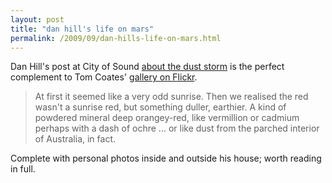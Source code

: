 ```yaml
---
layout: post
title: "dan hill's life on mars"
permalink: /2009/09/dan-hills-life-on-mars.html
---
```


Dan Hill's post at City of Sound [about the dust storm](http://www.cityofsound.com/blog/2009/09/life-on-mars-duststorm.html) is the perfect complement to Tom Coates' [gallery on Flickr](http://www.flickr.com/photos/plasticbag/galleries/72157622310168099/).

> At first it seemed like a very odd sunrise. Then we realised the red wasn't a sunrise red, but something duller, earthier. A kind of powdered mineral deep orangey-red, like vermillion or cadmium perhaps with a dash of ochre ... or like dust from the parched interior of Australia, in fact.

Complete with personal photos inside and outside his house; worth reading in full.